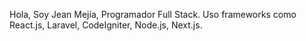 Hola, Soy Jean Mejía, Programador Full Stack.
Uso frameworks como React.js, Laravel, CodeIgniter, Node.js, Next.js.


<!---
jeanmejia/jeanmejia is a ✨ special ✨ repository because its `README.md` (this file) appears on your GitHub profile.
You can click the Preview link to take a look at your changes.
--->
